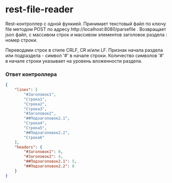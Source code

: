 # rest-file-reader

Rest-контроллер с одной функией. 
Принимает текстовый файл по ключу file методом POST по адресу http://localhost:8080/parsefile .
Возвращает json файл, с массивом строк и массивом элементов заголовок раздела : номер строки.

Переводами строк в стиле CRLF, CR и/или LF. Признак начала раздела или подраздела - символ '#' в начале строки.
Количество символов '#' в начале строки указывает на уровень вложенности раздела.

### Ответ контроллера
```json
{
    "lines": [
        "#Заголовок1",
        "Строка1",
        "Строка2",
        "Строка3",
        "#Заголовок2",
        "##Подзаголовок2.1",
        "Строка4",
        "Строка5",
        "##Подзаголовок2.2",
        "Строка6"
    ],
    "headers": {
        "#Заголовок1": 0,
        "#Заголовок2": 4,
        "##Подзаголовок2.1": 5,
        "##Подзаголовок2.2": 8
    }
}
